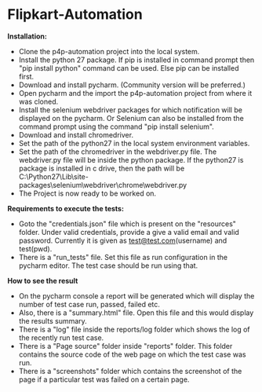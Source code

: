 # Flipkart-Automation
<b>Installation:</b>
  * Clone the p4p-automation project into the local system.
  * Install the python 27 package. If pip is installed in command prompt then "pip install python" command can be used. Else pip can be installed first.
  * Download and install pycharm. (Community version will be preferred.)
  * Open pycharm and the import the p4p-automation project from where it was cloned.
  * Install the selenium webdriver packages for which notification will be displayed on the pycharm. Or Selenium can also be installed from the command prompt using the command "pip install selenium".
  * Download and install chromedriver.
  * Set the path of the python27 in the local system environment variables.
  * Set the path of the chromedriver in the webdriver.py file. The webdriver.py file will be inside the python package. If the python27 is package is installed in c drive, then the path will be C:\Python27\Lib\site-packages\selenium\webdriver\chrome\webdriver.py
  * The Project is now ready to be worked on.
  
<b> Requirements to execute the tests:</b>
  * Goto the "credentials.json" file which is present on the "resources" folder. Under valid credentials, provide a give a valid email and valid password. Currently it is given as test@test.com(username) and test(pwd).
  * There is a "run_tests" file. Set this file as run configuration in the pycharm editor. The test case should be run using that.

<b> How to see the result</b>
 * On the pycharm console a report will be generated which will display the number of test case run, passed, failed etc.
 * Also, there is a "summary.html" file. Open this file and this would display the results summary.
 * There is a "log" file inside the reports/log folder which shows the log of the recently run test case.
 * There is a "Page source" folder inside "reports" folder. This folder contains the source code of the web page on which the test case was run.
 * There is a "screenshots" folder which contains the screenshot of the page if a particular test was failed on a certain page.
